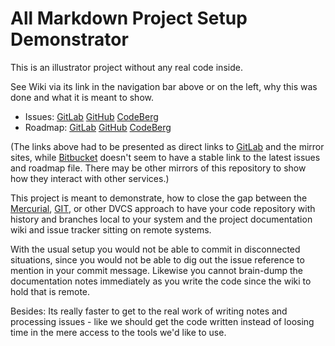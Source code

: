 # All Markdown Project Setup Demonstrator

This is an illustrator project without any real code inside.

See Wiki via its link in the navigation bar above or on the left, why this was 
done and what it is meant to show.

* Issues: 
  [GitLab](https://gitlab.com/backendzeit/markdown-demo/blob/trackdown/issues.md)
  [GitHub](https://github.com/mgoellnitz/markdown-demo/blob/trackdown/issues.md)
  [CodeBerg](https://codeberg.prg/backendzeit/markdown-demo/src/trackdown/issues.md)
* Roadmap:
  [GitLab](https://gitlab.com/backendzeit/markdown-demo/blob/trackdown/roadmap.md)
  [GitHub](https://github.com/mgoellnitz/markdown-demo/blob/trackdown/roadmap.md)
  [CodeBerg](https://codeberg.org/backendzeit/markdown-demo/src/trackdown/roadmap.md)

(The links above had to be presented as direct links to [GitLab](gitlab) and the
mirror sites, while [Bitbucket][bitbucket] doesn't seem to have a stable link to 
the  latest issues and roadmap file. There may be other mirrors of this repository 
to show how they interact with other services.)

This project is meant to demonstrate, how to close the gap between the
[Mercurial][hg], [GIT][git], or other DVCS approach to have your code
repository with history and  branches local to your system and the project 
documentation wiki and issue tracker sitting on remote systems.

With the usual setup you would not be able to commit in disconnected situations,
since you would not be able to dig out the issue reference to mention in your
commit message. Likewise you cannot brain-dump the documentation notes 
immediately as you write the code since the wiki to hold that is remote.

Besides: Its really faster to get to the real work of writing notes and
processing issues - like we should get the code written instead of loosing
time in the mere access to the tools we'd like to use.

[markdown]: https://daringfireball.net/projects/markdown/
[git]: http://git-scm.com/
[hg]: https://www.mercurial-scm.org/
[bitbucket]: https://bitbucket.org/
[gitlab]: https://gitlab.com/
[github]: https://github.com/
[codeberg]: https://codeberg.org/
[trackdown]: http://mgoellnitz.github.io/trackdown/
[mdwiki]: http://mdwiki.info
